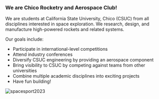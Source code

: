 ### We are Chico Rocketry and Aerospace Club!

We are students at California State University, Chico (CSUC) from all disciplines interested in space exploration. We research, design, and manufacture high-powered rockets and related systems.

Our goals include:
- Participate in international-level competitions
- Attend industry conferences
- Diversify CSUC engineering by providing an aerospace component
- Bring visibility to CSUC by competing against teams from other universities
- Combine multiple academic disciplines into exciting projects
- Have fun building!

![spacesport2023](https://github.com/Chico-Rocketry/CRAC/assets/118518981/2880309a-4120-4d86-98d5-6a1d97725428)

